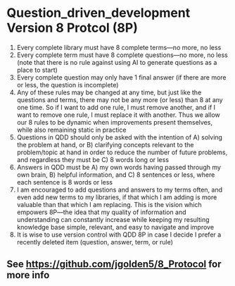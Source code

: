 # Question_driven_development Version 8 Protcol (8P)
1. Every complete library must have 8 complete terms—no more, no less
2. Every complete term must have 8 complete questions—no more, no less (note that there is no rule against using AI to generate questions as a place to start)
3. Every complete question may only have 1 final answer (if there are more or less, the question is incomplete)
4. Any of these rules may be changed at any time, but just like the questions and terms, there may not be any more (or less) than 8 at any one time. So if I want to add one rule, I must remove another, and if I want to remove one rule, I must replace it with another. Thus we allow our 8 rules to be dynamic when improvements present themselves, while also remaining static in practice
5. Questions in QDD should only be asked with the intention of A) solving the problem at hand, or B) clarifying concepts relevant to the problem/topic at hand in order to reduce the number of future problems, and regardless they must be C) 8 words long or less
6. Answers in QDD must be A) my own words having passed through my own brain, B) helpful information, and C) 8 sentences or less, where each sentence is 8 words or less
7. I am encouraged to add questions and answers to my terms often, and even add new terms to my libraries, if that which I am adding is more valuable than that which I am replacing. This is the vision which empowers 8P—the idea that my quality of information and understanding can constantly increase while keeping my resulting knowledge base simple, relevant, and easy to navigate and improve
8. It is wise to use version control with QDD 8P in case I decide I prefer a recently deleted item (question, answer, term, or rule)
## See https://github.com/jgolden5/8_Protocol for more info
